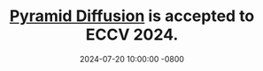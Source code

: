 ---
title: >-
    [Pyramid Diffusion](https://yuheng.ink/project-page/pyramid-discrete-diffusion/) is accepted to ECCV 2024.
date: 2024-07-20 10:00:00 -0800
---